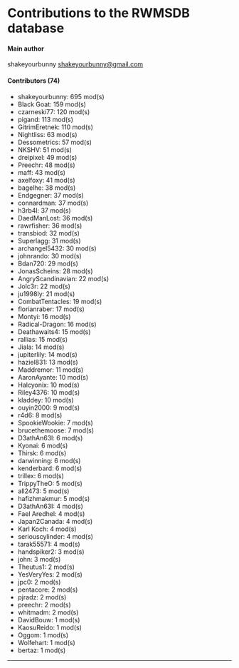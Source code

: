 # Contributions to the RWMSDB database

#### Main author
shakeyourbunny <shakeyourbunny@gmail.com>

#### Contributors (74)
- shakeyourbunny: 695 mod(s)
- Black Goat: 159 mod(s)
- czarneski77: 120 mod(s)
- pigand: 113 mod(s)
- GitrimEretnek: 110 mod(s)
- Nightliss: 63 mod(s)
- Dessometrics: 57 mod(s)
- NKSHV: 51 mod(s)
- dreipixel: 49 mod(s)
- Preechr: 48 mod(s)
- maff: 43 mod(s)
- axelfoxy: 41 mod(s)
- bagelhe: 38 mod(s)
- Endgegner: 37 mod(s)
- connardman: 37 mod(s)
- h3rb4l: 37 mod(s)
- DaedManLost: 36 mod(s)
- rawrfisher: 36 mod(s)
- transbiod: 32 mod(s)
- Superlagg: 31 mod(s)
- archangel5432: 30 mod(s)
- johnrando: 30 mod(s)
- Bdan720: 29 mod(s)
- JonasScheins: 28 mod(s)
- AngryScandinavian: 22 mod(s)
- Jolc3r: 22 mod(s)
- ju1998ly: 21 mod(s)
- CombatTentacles: 19 mod(s)
- florianraber: 17 mod(s)
- Montyi: 16 mod(s)
- Radical-Dragon: 16 mod(s)
- Deathawaits4: 15 mod(s)
- rallias: 15 mod(s)
- Jiala: 14 mod(s)
- jupiterlily: 14 mod(s)
- haziel831: 13 mod(s)
- Maddremor: 11 mod(s)
- AaronAyante: 10 mod(s)
- Halcyonix: 10 mod(s)
- Riley4376: 10 mod(s)
- kladdey: 10 mod(s)
- ouyin2000: 9 mod(s)
- r4d6: 8 mod(s)
- SpookieWookie: 7 mod(s)
- brucethemoose: 7 mod(s)
- D3athAn63l: 6 mod(s)
- Kyonai: 6 mod(s)
- Thirsk: 6 mod(s)
- darwinning: 6 mod(s)
- kenderbard: 6 mod(s)
- trillex: 6 mod(s)
- TrippyTheO: 5 mod(s)
- all2473: 5 mod(s)
- hafizhmakmur: 5 mod(s)
- D3athAn63I: 4 mod(s)
- Fael Aredhel: 4 mod(s)
- Japan2Canada: 4 mod(s)
- Karl Koch: 4 mod(s)
- seriouscylinder: 4 mod(s)
- tarak55571: 4 mod(s)
- handspiker2: 3 mod(s)
- john: 3 mod(s)
- Theutus1: 2 mod(s)
- YesVeryYes: 2 mod(s)
- jpc0: 2 mod(s)
- pentacore: 2 mod(s)
- pjradz: 2 mod(s)
- preechr: 2 mod(s)
- whitmadm: 2 mod(s)
- DavidBouw: 1 mod(s)
- KaosuReido: 1 mod(s)
- Oggom: 1 mod(s)
- Wolfehart: 1 mod(s)
- bertaz: 1 mod(s)
------------
